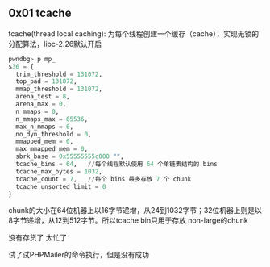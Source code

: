 ## 0x01 tcache

tcache(thread local caching): 为每个线程创建一个缓存（cache），实现无锁的分配算法，libc-2.26默认开启

```python
pwndbg> p mp_
$36 = {
  trim_threshold = 131072,
  top_pad = 131072,
  mmap_threshold = 131072,
  arena_test = 8,
  arena_max = 0,
  n_mmaps = 0,
  n_mmaps_max = 65536,
  max_n_mmaps = 0,
  no_dyn_threshold = 0,
  mmapped_mem = 0,
  max_mmapped_mem = 0,
  sbrk_base = 0x55555555c000 "",
  tcache_bins = 64,   //每个线程默认使用 64 个单链表结构的 bins
  tcache_max_bytes = 1032,
  tcache_count = 7,   //每个 bins 最多存放 7 个 chunk
  tcache_unsorted_limit = 0
}
```

chunk的大小在64位机器上以16字节递增，从24到1032字节；32位机器上则是以8字节递增，从12到512字节。所以tcache bin只用于存放 non-large的chunk  

没有存货了 太忙了  

试了试PHPMailer的命令执行，但是没有成功  

